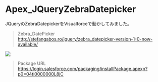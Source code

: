 Apex_JQueryZebraDatepicker
==========================

JQueryのZebraDatepickerをVisualforceで動かしてみました。  
  
> Zebra_DatePicker  
> http://stefangabos.ro/jquery/zebra_datepicker-version-1-0-now-available/  
  
<img src="http://cdn-ak.f.st-hatena.com/images/fotolife/t/tyoshikawa1106/20140107/20140107080254.png" />  
  
> Package URL  
> https://login.salesforce.com/packaging/installPackage.apexp?p0=04ti0000000L8jC
